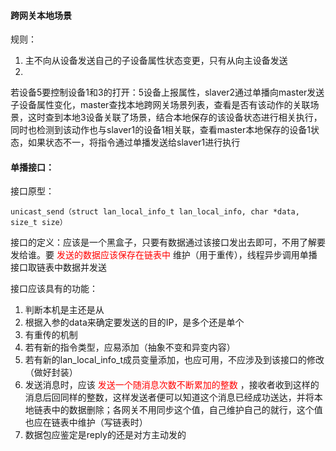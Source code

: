 #### 跨网关本地场景

规则：

1. 主不向从设备发送自己的子设备属性状态变更，只有从向主设备发送
2. 



若设备5要控制设备1和3的打开：5设备上报属性，slaver2通过单播向master发送子设备属性变化，master查找本地跨网关场景列表，查看是否有该动作的关联场景，这时查到本地3设备关联了场景，结合本地保存的该设备状态进行相关执行，同时也检测到该动作也与slaver1的设备1相关联，查看master本地保存的设备1状态，如果状态不一，将指令通过单播发送给slaver1进行执行





#### 单播接口：

接口原型：

```
unicast_send（struct lan_local_info_t lan_local_info, char *data, size_t size）
```

接口的定义：应该是一个黑盒子，只要有数据通过该接口发出去即可，不用了解要发给谁。要<font color='red'> 发送的数据应该保存在链表中 </font>维护（用于重传），线程异步调用单播接口取链表中数据并发送

接口应该具有的功能：

1. 判断本机是主还是从
2. 根据入参的data来确定要发送的目的IP，是多个还是单个
3. 有重传的机制
4. 若有新的指令类型，应易添加（抽象不变和异变内容）
5. 若有新的lan_local_info_t成员变量添加，也应可用，不应涉及到该接口的修改（做好封装）
6. 发送消息时，应该<font color='red'> 发送一个随消息次数不断累加的整数 </font>，接收者收到这样的消息后回同样的整数，这样发送者便可以知道这个消息已经成功送达，并将本地链表中的数据删除；各网关不用同步这个值，自己维护自己的就行，这个值也应在链表中维护（写链表时）
7. 数据包应鉴定是reply的还是对方主动发的

